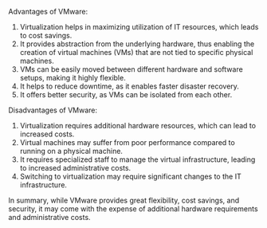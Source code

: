Advantages of VMware:
1. Virtualization helps in maximizing utilization of IT resources, which leads to cost savings.
2. It provides abstraction from the underlying hardware, thus enabling the creation of virtual machines (VMs) that are not tied to specific physical machines.
3. VMs can be easily moved between different hardware and software setups, making it highly flexible.
4. It helps to reduce downtime, as it enables faster disaster recovery.
5. It offers better security, as VMs can be isolated from each other.

Disadvantages of VMware:
1. Virtualization requires additional hardware resources, which can lead to increased costs.
2. Virtual machines may suffer from poor performance compared to running on a physical machine.
3. It requires specialized staff to manage the virtual infrastructure, leading to increased administrative costs.
4. Switching to virtualization may require significant changes to the IT infrastructure.

In summary, while VMware provides great flexibility, cost savings, and security, it may come with the expense of additional hardware requirements and administrative costs.
